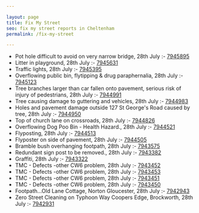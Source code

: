 ```yaml
---

layout: page
title: Fix My Street
seo: fix my street reports in Cheltenham
permalink: /fix-my-street

---
```


<!-- fix_marker starts -->

- Pot hole difficult to avoid on very narrow bridge, 28th July :- [7945895](https://www.fixmystreet.com/report/7945895)
- Litter in playground, 28th July :- [7945631](https://www.fixmystreet.com/report/7945631)
- Traffic lights, 28th July :- [7945395](https://www.fixmystreet.com/report/7945395)
- Overflowing public bin, flytipping & drug paraphernalia, 28th July :- [7945123](https://www.fixmystreet.com/report/7945123)
- Tree branches larger than car fallen onto pavement, serious risk of injury of pedestrians, 28th July :- [7944991](https://www.fixmystreet.com/report/7944991)
- Tree causing damage to guttering and vehicles, 28th July :- [7944983](https://www.fixmystreet.com/report/7944983)
- Holes and pavement damage outside 127 St George's Road caused by tree, 28th July :- [7944950](https://www.fixmystreet.com/report/7944950)
- Top of church lane on crossroads, 28th July :- [7944826](https://www.fixmystreet.com/report/7944826)
- Overflowing Dog Poo Bin - Health Hazard., 28th July :- [7944521](https://www.fixmystreet.com/report/7944521)
- Flyposting, 28th July :- [7944513](https://www.fixmystreet.com/report/7944513)
- Flyposter on side of pavement, 28th July :- [7944505](https://www.fixmystreet.com/report/7944505)
- Bramble bush overhanging footpath, 28th July :- [7943575](https://www.fixmystreet.com/report/7943575)
- Redundant sign post to be removed., 28th July :- [7943382](https://www.fixmystreet.com/report/7943382)
- Graffiti, 28th July :- [7943322](https://www.fixmystreet.com/report/7943322)
- TMC - Defects -other CW6 problem, 28th July :- [7943452](https://www.fixmystreet.com/report/7943452)
- TMC - Defects -other CW6 problem, 28th July :- [7943453](https://www.fixmystreet.com/report/7943453)
- TMC - Defects -other CW6 problem, 28th July :- [7943451](https://www.fixmystreet.com/report/7943451)
- TMC - Defects -other CW6 problem, 28th July :- [7943450](https://www.fixmystreet.com/report/7943450)
- Footpath…Old Lane Cottage, Norton Gloucester, 28th July :- [7942943](https://www.fixmystreet.com/report/7942943)
- Zero Street Cleaning on Typhoon Way Coopers Edge, Brockworth, 28th July :- [7942931](https://www.fixmystreet.com/report/7942931)

<!-- fix_marker ends -->